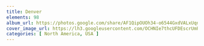 ```yaml
---
title: Denver
elements: 98
album_url: https://photos.google.com/share/AF1QipOUOh34-o6544GxdVALxUqnBQno_hrbOJ_RQLI51acNtfcgRuSoOISjrvFuPtTEvw?key=bDZLck9FMVhDcjZnNjNEZ0RkLVAwUHdBR21PTjNn
cover_image_url: https://lh3.googleusercontent.com/OCHNIe7thcUFDEscrUmPsY-1r2uF36QWNl8vctJR73klcSaNwoByss4HvHcxLn8TZrGeAMRnl0C-bzcXjdsjqmmzy0SleNcqJmK2NAwkiRSZ51JugSwZXyYxHven_FJSzaJ-Egw6Mia930yAq-C0pUZkvszXzdwSkSc1gNN826mQupNXYriMQv7uP2Zy1JnWzG1u1sBVqkRXZI8w_qr5Q40-GyaH-I_LrmnqesW6OgJWfJE_pY8tpsr9DN49vVQL7j_6evo72pzdpiupSh9H2G8E9BRnxBqMS8gA2OXlXcI2T-tzWFnNqIu-wQ9xAT1EHsGm40PaWKTSxPMNOJ-jq4FTvNxcBlMELZbKC8KanYEEQSM00YjrUi9jzKXiAnekDg1RW0ROjFIJfQFOWXQWmsu_jRpPfTD81kh3nQGxjgQ5WSaxDu-9O3g4XDdfyw187YwUYnr5PGJ8RBYbROSEinhggGFQzAsUc0kU1w17WwBZsPF_qXsqkV8aOdrTUug11Cc8hdbLTXSVR_UCuX918w6QBmp48lIt3ycebeLvi6UMK7DrtRm386pC1tHBbxmIygNEz23Av6lxHHd3bDW1HghCIFPYt5FHoijYeZA6d3WuAtlozhO6byzCZkmRcFAxUDFc8nCB6lNzgjYryqi-_swZjQ=s195-p-k-no
categories: [ North America, USA ]
---
```

